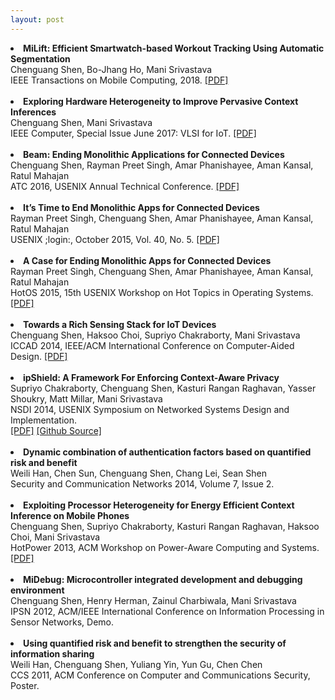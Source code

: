 ```yaml
---
layout: post
---
```


<li>
<strong>MiLift: Efficient Smartwatch-based Workout Tracking Using Automatic Segmentation</strong>
<br />
Chenguang Shen, Bo-Jhang Ho, Mani Srivastava
<br />
IEEE Transactions on Mobile Computing, 2018. <a name="tmc-milift" href="paper/milift_tmc.pdf" target="_blank">[PDF]</a>
</li>
<br />
<li>
<strong>Exploring Hardware Heterogeneity to Improve Pervasive Context Inferences</strong>
<br />
Chenguang Shen, Mani Srivastava
<br />
IEEE Computer, Special Issue June 2017: VLSI for IoT. <a name="vlsi-iot" href="paper/07945173.pdf" target="_blank">[PDF]</a>
</li>
<br />
<li>
<strong>Beam: Ending Monolithic Applications for Connected Devices</strong>
<br />
Chenguang Shen, Rayman Preet Singh, Amar Phanishayee, Aman Kansal, Ratul Mahajan
<br />
ATC 2016, USENIX Annual Technical Conference. <a name="atc16" href="paper/atc16_paper-shen.pdf" target="_blank">[PDF]</a>
</li>
<br />
<li>
<strong>It’s Time to End Monolithic Apps for Connected Devices</strong>
<br />
Rayman Preet Singh, Chenguang Shen, Amar Phanishayee, Aman Kansal, Ratul Mahajan
<br />
USENIX &#59;login&#58;, October 2015, Vol. 40, No. 5.
<a name="login" href="paper/login_oct15_06_singh.pdf" target="_blank">[PDF]</a>
</li>
<br />
<li>
<strong>A Case for Ending Monolithic Apps for Connected Devices</strong>
<br />
Rayman Preet Singh, Chenguang Shen, Amar Phanishayee, Aman Kansal, Ratul Mahajan
<br />
HotOS 2015, 15th USENIX Workshop on Hot Topics in Operating Systems. <a name="hotos15" href="paper/hotos15-paper-singh.pdf" target="_blank">[PDF]</a>
</li>
<br />
<li>
<strong>Towards a Rich Sensing Stack for IoT Devices</strong>
<br />
Chenguang Shen, Haksoo Choi, Supriyo Chakraborty, Mani Srivastava
<br />
ICCAD 2014, IEEE/ACM International Conference on Computer-Aided Design. <a name="iccad14" href="paper/ICCAD2014_Final.pdf" target="_blank">[PDF]</a>
</li>
<br />
<li>
<strong>ipShield: A Framework For Enforcing Context-Aware Privacy </strong>
<br />
Supriyo Chakraborty, Chenguang Shen, Kasturi Rangan Raghavan, Yasser Shoukry, Matt Millar, Mani Srivastava
<br />
NSDI 2014, USENIX Symposium on Networked Systems Design and Implementation. 
<br />
<a name="nsdi14" href="paper/nsdi14-paper-chakraborty.pdf" target="_blank">[PDF]</a> <a href="http://nesl.github.io/ipShield/" target="_blank">[Github Source]</a>
</li>
<br />
<li>
<strong>Dynamic combination of authentication factors based on quantified risk and benefit</strong>
<br />
Weili Han, Chen Sun, Chenguang Shen, Chang Lei, Sean Shen
<br />
Security and Communication Networks 2014, Volume 7, Issue 2.
</li>
<br />
<li>
<strong>Exploiting Processor Heterogeneity for Energy Efficient Context Inference on Mobile Phones</strong>
<br />
Chenguang Shen, Supriyo Chakraborty, Kasturi Rangan Raghavan, Haksoo Choi, Mani Srivastava
<br />
HotPower 2013, ACM Workshop on Power-Aware Computing and Systems. 
<a name="hotpower13" href="paper/hotcrp-final44.pdf" target="_blank">[PDF]</a>
</li>
<br />
<li>
<strong>MiDebug: Microcontroller integrated development and debugging environment</strong>
<br />
Chenguang Shen, Henry Herman, Zainul Charbiwala, Mani Srivastava
<br />
IPSN 2012, ACM/IEEE International Conference on Information Processing in Sensor Networks, Demo. 
</li>
<br />
<li>
<strong>Using quantified risk and benefit to strengthen the security of information sharing</strong>
<br />
Weili Han, Chenguang Shen, Yuliang Yin, Yun Gu, Chen Chen
<br />
CCS 2011, ACM Conference on Computer and Communications Security, Poster.
</li>
<br />

